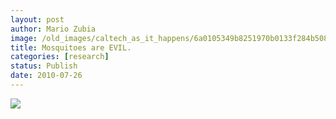 ```yaml
---
layout: post
author: Mario Zubia
image: /old_images/caltech_as_it_happens/6a0105349b8251970b0133f284b508970b.jpg
title: Mosquitoes are EVIL. 
categories: [research]
status: Publish
date: 2010-07-26
---
```




![](/old_images/caltech_as_it_happens/6a0105349b8251970b013485a8f0aa970c.jpg)
